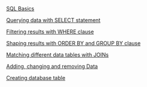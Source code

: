 [SQL Basics](https://github.com/pseudoforce/MSSQL-server-DBA/blob/main/AdventureWorks/sql-basic/SQLBasics.sql)

[Querying data with SELECT statement](https://github.com/pseudoforce/MSSQL-server-DBA/blob/main/AdventureWorks/sql-basic/Querying%20data%20with%20SELECT%20statement.sql)

[Filtering results with WHERE clause](https://github.com/pseudoforce/MSSQL-server-DBA/blob/main/AdventureWorks/sql-basic/Filtering%20results%20with%20Where%20clause.sql)

[Shaping results with ORDER BY and GROUP BY clause]()

[Matching different data tables with JOINs]()

[Adding, changing and removing Data]()

[Creating database table]()
